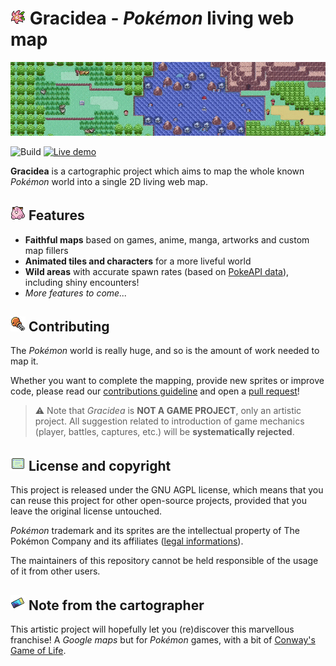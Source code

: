 # ![](/copyrighted/icons/gracidea.png) Gracidea - *Pokémon* living web map

![](/copyrighted/animated_map.gif)

![Build](https://github.com/lowlighter/gracidea/workflows/Build/badge.svg)
[![Live demo](https://img.shields.io/badge/%20-Gracidea%20live%20demo-black.svg?logo=adafruit)](https://gracidea.vercel.app)

**Gracidea** is a cartographic project which aims to map the whole known *Pokémon* world into a single 2D living web map.

## ![](/copyrighted/icons/pokedoll.png) Features

* **Faithful maps** based on games, anime, manga, artworks and custom map fillers
* **Animated tiles and characters** for a more liveful world
* **Wild areas** with accurate spawn rates (based on [PokeAPI data](https://github.com/PokeAPI/api-data)), including shiny encounters!
* *More features to come...*

## ![](/copyrighted/icons/contribute.png) Contributing

The *Pokémon* world is really huge, and so is the amount of work needed to map it.

Whether you want to complete the mapping, provide new sprites or improve code, please read our [contributions guideline](/CONTRIBUTING.md) and open a [pull request](https://github.com/lowlighter/gracidea/pulls)!

> ⚠️ Note that *Gracidea* is **NOT A GAME PROJECT**, only an artistic project. All suggestion related to introduction of game mechanics (player, battles, captures, etc.) will be **systematically rejected**.

## ![](/copyrighted/icons/license.png) License and copyright

This project is released under the GNU AGPL license, which means that you can reuse this project for other open-source projects, provided that you leave the original license untouched.

*Pokémon* trademark and its sprites are the intellectual property of The Pokémon Company and its affiliates ([legal informations](https://www.pokemon.com/us/legal/)).

The maintainers of this repository cannot be held responsible of the usage of it from other users.

## ![](/copyrighted/icons/note.png) Note from the cartographer

This artistic project will hopefully let you (re)discover this marvellous franchise!
A *Google maps* but for *Pokémon* games, with a bit of [Conway's Game of Life](https://en.wikipedia.org/wiki/Conway%27s_Game_of_Life).

